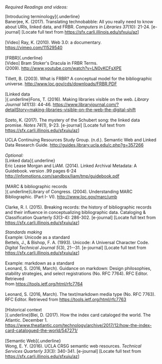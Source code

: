 *Required Readings and videos:*

[Introducing terminology]{.underline}\
Banerjee, K. (2017). Translating technobabble: All you really need to
know about URIs, linked data, and FRBR. *Computers in Libraries*
*37*(10): 21-24. \[e-journal\] \[Locate full text from
<https://sfx.carli.illinois.edu/sfxuiu/az>\]\
\
\[Video\] Ray, K. (2010). Web 3.0: a documentary.
<https://vimeo.com/11529540>\
\
[FRBR]{.underline}\
\[Video\] Bram Stoker's Dracula in FRBR Terms.\
(2009). <http://www.youtube.com/watch?v=LN0vKCFsXPE>\
\
Tillett, B. (2003). What is FRBR? A conceptual model for the
bibliographic universe. <http://www.loc.gov/cds/downloads/FRBR.PDF>\
\
[Linked data\
]{.underline}Fons, T. (2016). Making libraries visible on the web.
*Library Journal* *141*(13): 44-46.
<https://www.libraryjournal.com/?detailStory=making-libraries-visible-on-the-web-the-digital-shift>\
\
Szeto, K. (2017). The mystery of the Schubert song: the linked data
promise. *Notes* *74*(1), 9-23. \[e-journal\] \[Locate full text from
<https://sfx.carli.illinois.edu/sfxuiu/az>\]

UCLA Continuing Resources Study Group. (n.d.). Semantic Web and Linked
Data Research Guide. <http://guides.library.ucla.edu/c.php?g=357266>\
\
*Optional:*\
[Linked data]{.underline}\
Eric Lease Morgan and LiAM. (2014). Linked Archival Metadata: A
Guidebook. version .99 pages 6-24
<http://infomotions.com/sandbox/liam/tmp/guidebook.pdf>\
\
[MARC & bibliographic records\
]{.underline}Library of Congress. (2004). Understanding MARC
Bibliographic. (Part I- VI). <http://www.loc.gov/marc/umb>\
\
Clarke, R. I. (2015). Breaking records: the history of bibliographic
records and their influence in conceptualizing bibliographic data.
Cataloging & Classification Quarterly *53*(3-4): 286-302. \[e-journal\]
\[Locate full text from <https://sfx.carli.illinois.edu/sfxuiu/az>\]

*Standards making*\
Example: Unicode as a standard\
Bettels, J., & Bishop, F. A. (1993). Unicode: A Universal Character
Code. *Digital Technical Journal* *5*(3), 21--31. \[e-journal\] \[Locate
full text from <https://sfx.carli.illinois.edu/sfxuiu/az>\]\
\
Example: markdown as a standard\
Leonard, S. (2016, March). Guidance on markdown: Design philosophies,
stability strategies, and select registrations (No. RFC 7764). RFC
Editor. Retrieved\
from <https://tools.ietf.org/html/rfc7764>\
\
Leonard, S. (2016, March). The text/markdown media type (No. RFC 7763).
RFC Editor. Retrieved from <https://tools.ietf.org/html/rfc7763>\
\
[Historical context\
]{.underline}Blei, D. (2017). How the index card cataloged the world.
The Atlantic. December 1.
<https://www.theatlantic.com/technology/archive/2017/12/how-the-index-card-catalogued-the-world/547271/>\
\
[Semantic Web]{.underline}\
Wong, E. Y. (2016). UCLA CRSG semantic web resources. *Technical
Services Quarterly* *33*(3): 340-341. \[e-journal\] \[Locate full text
from <https://sfx.carli.illinois.edu/sfxuiu/az>\]

